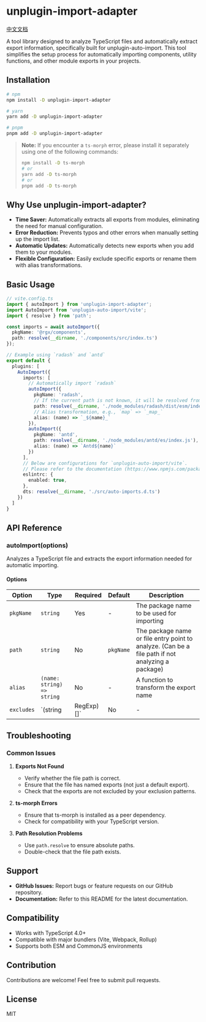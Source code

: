 # unplugin-import-adapter
[中文文档](https://github.com/JsonLee12138/unplugin-import-adapter/blob/main/README.md)

A tool library designed to analyze TypeScript files and automatically extract export information, specifically built for unplugin-auto-import. This tool simplifies the setup process for automatically importing components, utility functions, and other module exports in your projects.

## Installation

```bash
# npm
npm install -D unplugin-import-adapter

# yarn
yarn add -D unplugin-import-adapter

# pnpm
pnpm add -D unplugin-import-adapter
```

> **Note:** If you encounter a `ts-morph` error, please install it separately using one of the following commands:
> ```bash
> npm install -D ts-morph
> # or
> yarn add -D ts-morph
> # or
> pnpm add -D ts-morph
> ```

## Why Use unplugin-import-adapter?

- **Time Saver:** Automatically extracts all exports from modules, eliminating the need for manual configuration.
- **Error Reduction:** Prevents typos and other errors when manually setting up the import list.
- **Automatic Updates:** Automatically detects new exports when you add them to your modules.
- **Flexible Configuration:** Easily exclude specific exports or rename them with alias transformations.

## Basic Usage

```typescript
// vite.config.ts
import { autoImport } from 'unplugin-import-adapter';
import AutoImport from 'unplugin-auto-import/vite';
import { resolve } from 'path';

const imports = await autoImport({
  pkgName: '@rgx/components',
  path: resolve(__dirname, './components/src/index.ts')
});

// Example using `radash` and `antd`
export default {
  plugins: [
    AutoImport({
      imports: [
        // Automatically import `radash`
        autoImport({
          pkgName: 'radash',
          // If the current path is not known, it will be resolved from `node_modules`
          path: resolve(__dirname, './node_modules/radash/dist/esm/index.mjs'),
          // Alias transformation, e.g., `map` => `_map_`
          alias: (name) => `_${name}_`
        }),
        autoImport({
          pkgName: 'antd',
          path: resolve(__dirname, './node_modules/antd/es/index.js'),
          alias: (name) => `Antd${name}`
        })
      ],
      // Below are configurations for `unplugin-auto-import/vite`.
      // Please refer to the documentation (https://www.npmjs.com/package/unplugin-auto-import) for more details.
      eslintrc: {
        enabled: true,
      },
      dts: resolve(__dirname, './src/auto-imports.d.ts')
    })
  ]
}
```

## API Reference

### autoImport(options)

Analyzes a TypeScript file and extracts the export information needed for automatic importing.

#### Options

| Option     | Type                       | Required   | Default   | Description                                                                                      |
| ---------- | -------------------------- | ---------- | --------- | ------------------------------------------------------------------------------------------------ |
| `pkgName`  | `string`                   | Yes        | -         | The package name to be used for importing                                                        |
| `path`     | `string`                   | No         | `pkgName` | The package name or file entry point to analyze. (Can be a file path if not analyzing a package) |
| `alias`    | `(name: string) => string` | No         | -         | A function to transform the export name                                                          |
| `excludes` | `(string                   | RegExp)[]` | No        | -                                                                                                | A list of exports to exclude (string for exact matching, RegExp for pattern matching) |

## Troubleshooting

### Common Issues

1. **Exports Not Found**
   - Verify whether the file path is correct.
   - Ensure that the file has named exports (not just a default export).
   - Check that the exports are not excluded by your exclusion patterns.

2. **ts-morph Errors**
   - Ensure that ts-morph is installed as a peer dependency.
   - Check for compatibility with your TypeScript version.

3. **Path Resolution Problems**
   - Use `path.resolve` to ensure absolute paths.
   - Double-check that the file path exists.

## Support

- **GitHub Issues:** Report bugs or feature requests on our GitHub repository.
- **Documentation:** Refer to this README for the latest documentation.

## Compatibility

- Works with TypeScript 4.0+
- Compatible with major bundlers (Vite, Webpack, Rollup)
- Supports both ESM and CommonJS environments

## Contribution

Contributions are welcome! Feel free to submit pull requests.

## License

MIT
